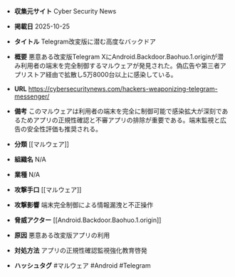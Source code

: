 - **収集元サイト**
Cyber Security News

- **掲載日**
2025-10-25

- **タイトル**
Telegram改変版に潜む高度なバックドア

- **概要**
悪意ある改変版Telegram XにAndroid.Backdoor.Baohuo.1.originが潜み利用者の端末を完全制御するマルウェアが発見された。偽広告や第三者アプリストア経由で拡散し5万8000台以上に感染している。

- **URL**
https://cybersecuritynews.com/hackers-weaponizing-telegram-messenger/

- **備考**
このマルウェアは利用者の端末を完全に制御可能で感染拡大が深刻であるためアプリの正規性確認と不審アプリの排除が重要である。端末監視と広告の安全性評価も推奨される。

- **分類**
[[マルウェア]]

- **組織名**
N/A

- **業種**
N/A

- **攻撃手口**
[[マルウェア]]

- **攻撃影響**
端末完全制御による情報漏洩と不正操作

- **脅威アクター**
[[Android.Backdoor.Baohuo.1.origin]]

- **原因**
悪意ある改変版アプリの利用

- **対処方法**
アプリの正規性確認監視強化教育啓発

- **ハッシュタグ**
#マルウェア #Android #Telegram
